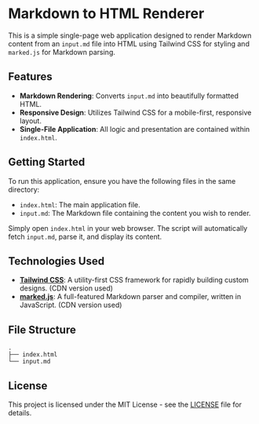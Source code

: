 # Markdown to HTML Renderer

This is a simple single-page web application designed to render Markdown content from an `input.md` file into HTML using Tailwind CSS for styling and `marked.js` for Markdown parsing.

## Features

*   **Markdown Rendering**: Converts `input.md` into beautifully formatted HTML.
*   **Responsive Design**: Utilizes Tailwind CSS for a mobile-first, responsive layout.
*   **Single-File Application**: All logic and presentation are contained within `index.html`.

## Getting Started

To run this application, ensure you have the following files in the same directory:

*   `index.html`: The main application file.
*   `input.md`: The Markdown file containing the content you wish to render.

Simply open `index.html` in your web browser. The script will automatically fetch `input.md`, parse it, and display its content.

## Technologies Used

*   [**Tailwind CSS**](https://tailwindcss.com/): A utility-first CSS framework for rapidly building custom designs. (CDN version used)
*   [**marked.js**](https://marked.js.org/): A full-featured Markdown parser and compiler, written in JavaScript. (CDN version used)

## File Structure

```
.
├── index.html
└── input.md
```

## License

This project is licensed under the MIT License - see the [LICENSE](LICENSE) file for details.